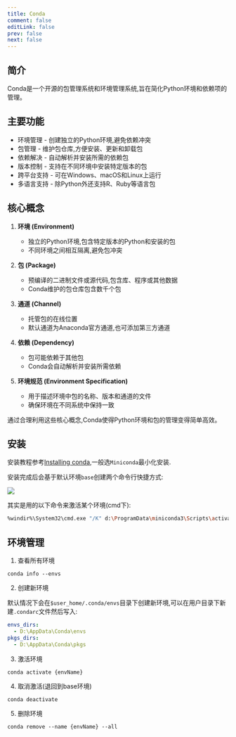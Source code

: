 ```yaml
---
title: Conda
comment: false
editLink: false
prev: false
next: false
---
```



## 简介

Conda是一个开源的包管理系统和环境管理系统,旨在简化Python环境和依赖项的管理。

## 主要功能

* 环境管理 - 创建独立的Python环境,避免依赖冲突
* 包管理 - 维护包仓库,方便安装、更新和卸载包
* 依赖解决 - 自动解析并安装所需的依赖包
* 版本控制 - 支持在不同环境中安装特定版本的包
* 跨平台支持 - 可在Windows、macOS和Linux上运行
* 多语言支持 - 除Python外还支持R、Ruby等语言包

## 核心概念

1. **环境 (Environment)**
    - 独立的Python环境,包含特定版本的Python和安装的包
    - 不同环境之间相互隔离,避免包冲突

2. **包 (Package)**
    - 预编译的二进制文件或源代码,包含库、程序或其他数据
    - Conda维护的包仓库包含数千个包

3. **通道 (Channel)**
    - 托管包的在线位置
    - 默认通道为Anaconda官方通道,也可添加第三方通道

4. **依赖 (Dependency)**
    - 包可能依赖于其他包
    - Conda会自动解析并安装所需依赖

5. **环境规范 (Environment Specification)**
    - 用于描述环境中包的名称、版本和通道的文件
    - 确保环境在不同系统中保持一致

通过合理利用这些核心概念,Conda使得Python环境和包的管理变得简单高效。

## 安装

安装教程参考[Installing conda](https://conda.io/projects/conda/en/latest/user-guide/install/index.html),一般选`Miniconda`最小化安装.

安装完成后会基于默认环境`base`创建两个命令行快捷方式:

![](https://cdn.jsdelivr.net/gh/hhypygy/picx-images-hosting@master/image.45hfms1xhk.webp)

其实是用的以下命令来激活某个环境(cmd下):

```bash
%windir%\System32\cmd.exe "/K" d:\ProgramData\miniconda3\Scripts\activate.bat d:\ProgramData\miniconda3
```

## 环境管理

1. 查看所有环境

```conda info --envs```

2. 创建新环境

<CommandBuilder :editors='[
{
"label": "环境名称",
"placeholder": "一般和py项目同名",
"field": "envName",
"type": "text",
"defaultValue": ""
},
{
"label": "python版本",
"placeholder": "指定python版本",
"field": "pythonVersion",
"type": "select",
"options": [ "3.8", "3.9", "3.10","3.11","3.12" ],
"defaultValue": "3.10"
}
]' cmdTemplate="conda create --name {envName}  python={pythonVersion}" />

默认情况下会在`$user_home/.conda/envs`目录下创建新环境,可以在用户目录下新建`.condarc`文件然后写入:

```yaml
envs_dirs:
  - D:\AppData\Conda\envs
pkgs_dirs:
  - D:\AppData\Conda\pkgs
```

3. 激活环境

```conda activate {envName}```

4. 取消激活(退回到base环境)

```conda deactivate```

5. 删除环境

```conda remove --name {envName} --all```
